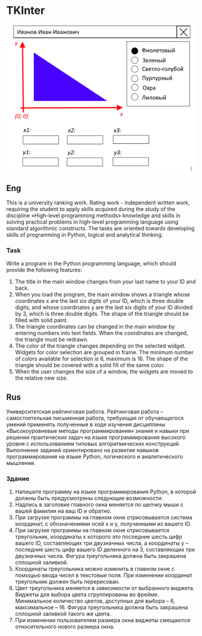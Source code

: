 # TKInter


<img src="https://github.com/StuLolka/-TKInter/blob/main/ForReadme/whatShouldIGet.png">


## Eng
This is a university ranking work. Rating work - independent written work, requiring the student to apply skills acquired during the study of the discipline «High-level programming methods» knowledge and skills in solving practical problems in high-level programming language using standard algorithmic constructs. The tasks are oriented towards developing skills of programming in Python, logical and analytical thinking.

### Task
Write a program in the Python programming language, which should provide the following features:
1. The title in the main window changes from your last name to your ID and back.
2. When you load the program, the main window shows a triangle whose coordinates x are the last six digits of your ID, which is three double digits, and whose coordinates y are the last six digits of your ID divided by 3, which is three double digits. The shape of the triangle should be filled with solid paint.
3. The triangle coordinates can be changed in the main window by entering numbers into text fields. When the coordinates are changed, the triangle must be redrawn.
4. The color of the triangle changes depending on the selected widget. Widgets for color selection are grouped in frame. The minimum number of colors available for selection is 6, maximum is 16. The shape of the triangle should be covered with a solid fill of the same color.
5. When the user changes the size of a window, the widgets are moved to the relative new size.


## Rus
Университетская рейтинговая работа. Рейтинговая работа – самостоятельная письменная работа, требующая от обучающегося умений применять полученные в ходе изучения дисциплины «Высокоуровневые методы программирования» знания и навыки при решении практических задач на языке программирования высокого уровня с использованием типовых алгоритмических конструкций. Выполнение заданий ориентировано на развитие навыков программирования на языке Python, логического и аналитического мышления.

### Здание
1.	Напишите программу на языке программирования Python, в которой должны быть предусмотрены следующие возможности:
2.	Надпись в заголовке главного окна меняется по щелчку мыши с вашей фамилии на ваш ID и обратно.
3.	При загрузке программы на главном окне отрисовывается система координат, с обозначениями осей х и у, полученными из вашего ID.
4.	При загрузке программы на главном окне отрисовывается треугольник, координаты х которого это последние шесть цифр вашего ID, составляющих три двузначных числа, а координаты у – последние шесть цифр вашего ID деленного на 3, составляющих три двузначных числа. Фигура треугольника должна быть закрашена сплошной заливкой.
5.	Координаты треугольника можно изменить в главном окне с помощью ввода чисел в текстовые поля. При изменении координат треугольник должен быть перерисован.
6.	Цвет треугольника меняется в зависимости от выбранного виджета. Виджеты для выбора цвета сгруппированы во фрейме. Минимальное количество цветов, доступных для выбора – 6, максимальное – 16. Фигура треугольника должна быть закрашена сплошной заливкой такого же цвета.
7.	При изменении пользователем размера окна виджеты смещаются относительного нового размера окна.
